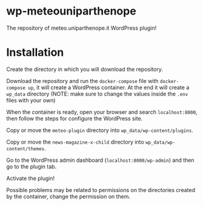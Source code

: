 # wp-meteouniparthenope
 The repository of meteo.uniparthenope.it WordPress plugin!

# Installation
Create the directory in which you will download the repository.

Download the repository and run the `docker-compose` file with `docker-compose up`, it will create a WordPress container. At the end it will create a `wp_data` directory (NOTE: make sure to change the values inside the `.env` files with your own)

When the container is ready, open your browser and search `localhost:8000`, then follow the steps for configure the WordPress site.

Copy or move the `meteo-plugin` directory into `wp_data/wp-content/plugins`.

Copy or move the `news-magazine-x-child` directory into `wp_data/wp-content/themes`.

Go to the WordPress admin dashboard (`localhost:8000/wp-admin`) and then go to the plugin tab.

Activate the plugin!

Possible problems may be related to permissions on the directories created by the container, change the permission on them.
